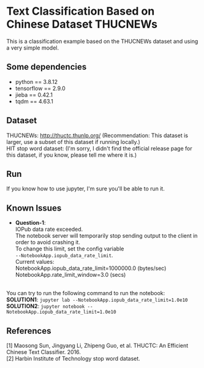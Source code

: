 # Text Classification Based on Chinese Dataset THUCNEWs
This is a classification example based on the THUCNEWs dataset and using a very simple model.

## Some dependencies
- python == 3.8.12
- tensorflow == 2.9.0
- jieba == 0.42.1
- tqdm == 4.63.1

## Dataset
THUCNEWs: http://thuctc.thunlp.org/
(Recommendation: This dataset is larger, use a subset of this dataset if running locally.)<br />
HIT stop word dataset: (I'm sorry, I didn't find the official release page for this dataset, if you know, please tell me where it is.)

## Run
If you know how to use jupyter, I'm sure you'll be able to run it.

## Known Issues
- **Question-1**:<br />
    IOPub data rate exceeded.<br />
    The notebook server will temporarily stop sending output to the client in order to avoid crashing it.<br />
    To change this limit, set the config variable<br />
    `--NotebookApp.iopub_data_rate_limit`.<br />
    Current values:<br />
    NotebookApp.iopub_data_rate_limit=1000000.0 (bytes/sec)<br />
    NotebookApp.rate_limit_window=3.0 (secs)<br /><br />
        
You can try to run the following command to run the notebook:<br />
**SOLUTION1**: `jupyter lab --NotebookApp.iopub_data_rate_limit=1.0e10`<br />
**SOLUTION2**: `jupyter notebook --NotebookApp.iopub_data_rate_limit=1.0e10`<br />

## References
[1] Maosong Sun, Jingyang Li, Zhipeng Guo, et al. THUCTC: An Efficient Chinese Text Classifier. 2016.<br />
[2] Harbin Institute of Technology stop word dataset.

